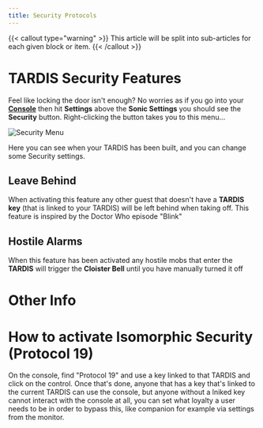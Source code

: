 ```yaml
---
title: Security Protocols
---
```


{{< callout type="warning" >}}
  This article will be split into sub-articles for each given block or item.
{{< /callout >}}

# TARDIS Security Features
Feel like locking the door isn't enough? No worries as if you go into your [**Console**](../../blocks/console) then hit **Settings** above the **Sonic Settings** you should see the **Security** button. Right-clicking the button takes you to this menu...

![Security Menu](images/security/securitymenu.png)

Here you can see when your TARDIS has been built, and you can change some Security settings.

## Leave Behind
When activating this feature any other guest that doesn't have a **TARDIS key** (that is linked to your TARDIS) will be left behind  when taking off. This feature is inspired by the Doctor Who episode "Blink"

## Hostile Alarms
When this feature has been activated any hostile mobs that enter the **TARDIS** will trigger the **Cloister Bell** until you have manually turned it off

# Other Info
# How to activate Isomorphic Security (Protocol 19)
On the console, find "Protocol 19" and use a key linked to that TARDIS and click on the control. Once that's done, anyone that has a key that's linked to the current TARDIS can use the console, but anyone without a lniked key cannot interact with the console at all, you can set what loyalty a user needs to be in order to bypass this, like companion for example via settings from the monitor.
